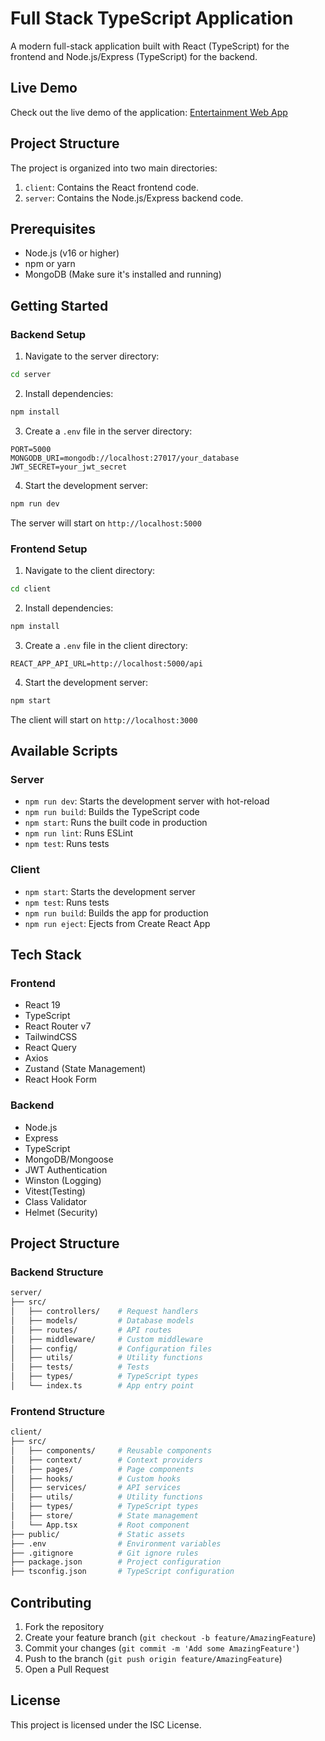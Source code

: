 # Full Stack TypeScript Application

A modern full-stack application built with React (TypeScript) for the frontend and Node.js/Express (TypeScript) for the backend.

## Live Demo

Check out the live demo of the application: [Entertainment Web App](https://emilia-burza-entertainment-app.netlify.app/)

## Project Structure

The project is organized into two main directories:

1. `client`: Contains the React frontend code.
2. `server`: Contains the Node.js/Express backend code.

## Prerequisites

- Node.js (v16 or higher)
- npm or yarn
- MongoDB (Make sure it's installed and running)

## Getting Started

### Backend Setup

1. Navigate to the server directory:

```bash
cd server
```

2. Install dependencies:
```bash
npm install
```

3. Create a `.env` file in the server directory:
```env
PORT=5000
MONGODB_URI=mongodb://localhost:27017/your_database
JWT_SECRET=your_jwt_secret
```

4. Start the development server:
```bash
npm run dev
```

The server will start on `http://localhost:5000`

### Frontend Setup

1. Navigate to the client directory:
```bash
cd client
```

2. Install dependencies:
```bash
npm install
```

3. Create a `.env` file in the client directory:
```env
REACT_APP_API_URL=http://localhost:5000/api
```

4. Start the development server:
```bash
npm start
```

The client will start on `http://localhost:3000`

## Available Scripts

### Server

- `npm run dev`: Starts the development server with hot-reload
- `npm run build`: Builds the TypeScript code
- `npm start`: Runs the built code in production
- `npm run lint`: Runs ESLint
- `npm test`: Runs tests

### Client

- `npm start`: Starts the development server
- `npm test`: Runs tests
- `npm run build`: Builds the app for production
- `npm run eject`: Ejects from Create React App

## Tech Stack

### Frontend
- React 19
- TypeScript
- React Router v7
- TailwindCSS
- React Query
- Axios
- Zustand (State Management)
- React Hook Form

### Backend
- Node.js
- Express
- TypeScript
- MongoDB/Mongoose
- JWT Authentication
- Winston (Logging)
- Vitest(Testing)
- Class Validator
- Helmet (Security)

## Project Structure

### Backend Structure
```bash
server/
├── src/
│   ├── controllers/    # Request handlers
│   ├── models/         # Database models
│   ├── routes/         # API routes
│   ├── middleware/     # Custom middleware
│   ├── config/         # Configuration files
│   ├── utils/          # Utility functions
│   ├── tests/          # Tests
│   ├── types/          # TypeScript types
│   └── index.ts        # App entry point
```

### Frontend Structure
```bash
client/
├── src/
│   ├── components/     # Reusable components
│   ├── context/        # Context providers
│   ├── pages/          # Page components
│   ├── hooks/          # Custom hooks
│   ├── services/       # API services
│   ├── utils/          # Utility functions
│   ├── types/          # TypeScript types
│   ├── store/          # State management
│   └── App.tsx         # Root component
├── public/             # Static assets
├── .env                # Environment variables
├── .gitignore          # Git ignore rules
├── package.json        # Project configuration
├── tsconfig.json       # TypeScript configuration
```

## Contributing

1. Fork the repository
2. Create your feature branch (`git checkout -b feature/AmazingFeature`)
3. Commit your changes (`git commit -m 'Add some AmazingFeature'`)
4. Push to the branch (`git push origin feature/AmazingFeature`)
5. Open a Pull Request

## License

This project is licensed under the ISC License.